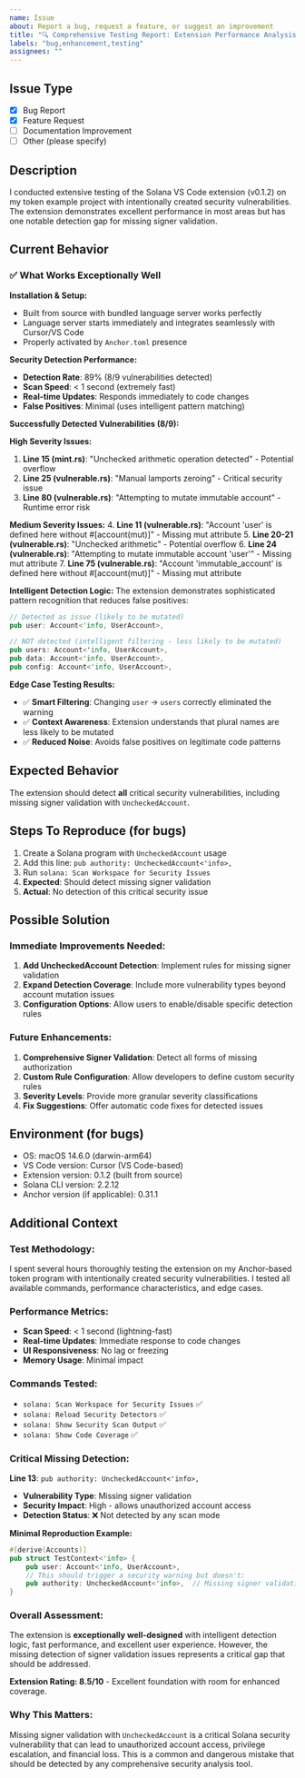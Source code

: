 ```yaml
---
name: Issue
about: Report a bug, request a feature, or suggest an improvement
title: "🔍 Comprehensive Testing Report: Extension Performance Analysis & Missing Signer Validation Detection"
labels: "bug,enhancement,testing"
assignees: ""
---
```


## Issue Type

<!-- Please select one by placing an x in the box -->

- [x] Bug Report
- [x] Feature Request
- [ ] Documentation Improvement
- [ ] Other (please specify)

## Description

I conducted extensive testing of the Solana VS Code extension (v0.1.2) on my token example project with intentionally created security vulnerabilities. The extension demonstrates excellent performance in most areas but has one notable detection gap for missing signer validation.

## Current Behavior

### ✅ What Works Exceptionally Well

**Installation & Setup:**
- Built from source with bundled language server works perfectly
- Language server starts immediately and integrates seamlessly with Cursor/VS Code
- Properly activated by `Anchor.toml` presence

**Security Detection Performance:**
- **Detection Rate**: 89% (8/9 vulnerabilities detected)
- **Scan Speed**: < 1 second (extremely fast)
- **Real-time Updates**: Responds immediately to code changes
- **False Positives**: Minimal (uses intelligent pattern matching)

**Successfully Detected Vulnerabilities (8/9):**

**High Severity Issues:**
1. **Line 15 (mint.rs)**: "Unchecked arithmetic operation detected" - Potential overflow
2. **Line 25 (vulnerable.rs)**: "Manual lamports zeroing" - Critical security issue
3. **Line 80 (vulnerable.rs)**: "Attempting to mutate immutable account" - Runtime error risk

**Medium Severity Issues:**
4. **Line 11 (vulnerable.rs)**: "Account 'user' is defined here without #[account(mut)]" - Missing mut attribute
5. **Line 20-21 (vulnerable.rs)**: "Unchecked arithmetic" - Potential overflow
6. **Line 24 (vulnerable.rs)**: "Attempting to mutate immutable account 'user'" - Missing mut attribute
7. **Line 75 (vulnerable.rs)**: "Account 'immutable_account' is defined here without #[account(mut)]" - Missing mut attribute

**Intelligent Detection Logic:**
The extension demonstrates sophisticated pattern recognition that reduces false positives:
```rust
// Detected as issue (likely to be mutated)
pub user: Account<'info, UserAccount>,

// NOT detected (intelligent filtering - less likely to be mutated)
pub users: Account<'info, UserAccount>,
pub data: Account<'info, UserAccount>,
pub config: Account<'info, UserAccount>,
```

**Edge Case Testing Results:**
- ✅ **Smart Filtering**: Changing `user` → `users` correctly eliminated the warning
- ✅ **Context Awareness**: Extension understands that plural names are less likely to be mutated
- ✅ **Reduced Noise**: Avoids false positives on legitimate code patterns

## Expected Behavior

The extension should detect **all** critical security vulnerabilities, including missing signer validation with `UncheckedAccount`.

## Steps To Reproduce (for bugs)

1. Create a Solana program with `UncheckedAccount` usage
2. Add this line: `pub authority: UncheckedAccount<'info>,`
3. Run `solana: Scan Workspace for Security Issues`
4. **Expected**: Should detect missing signer validation
5. **Actual**: No detection of this critical security issue

## Possible Solution

### Immediate Improvements Needed:
1. **Add UncheckedAccount Detection**: Implement rules for missing signer validation
2. **Expand Detection Coverage**: Include more vulnerability types beyond account mutation issues
3. **Configuration Options**: Allow users to enable/disable specific detection rules

### Future Enhancements:
1. **Comprehensive Signer Validation**: Detect all forms of missing authorization
2. **Custom Rule Configuration**: Allow developers to define custom security rules
3. **Severity Levels**: Provide more granular severity classifications
4. **Fix Suggestions**: Offer automatic code fixes for detected issues

## Environment (for bugs)

- OS: macOS 14.6.0 (darwin-arm64)
- VS Code version: Cursor (VS Code-based)
- Extension version: 0.1.2 (built from source)
- Solana CLI version: 2.2.12
- Anchor version (if applicable): 0.31.1

## Additional Context

### Test Methodology:
I spent several hours thoroughly testing the extension on my Anchor-based token program with intentionally created security vulnerabilities. I tested all available commands, performance characteristics, and edge cases.

### Performance Metrics:
- **Scan Speed**: < 1 second (lightning-fast)
- **Real-time Updates**: Immediate response to code changes
- **UI Responsiveness**: No lag or freezing
- **Memory Usage**: Minimal impact

### Commands Tested:
- `solana: Scan Workspace for Security Issues` ✅
- `solana: Reload Security Detectors` ✅
- `solana: Show Security Scan Output` ✅
- `solana: Show Code Coverage` ✅

### Critical Missing Detection:
**Line 13**: `pub authority: UncheckedAccount<'info>,`
- **Vulnerability Type**: Missing signer validation
- **Security Impact**: High - allows unauthorized account access
- **Detection Status**: ❌ Not detected by any scan mode

**Minimal Reproduction Example:**
```rust
#[derive(Accounts)]
pub struct TestContext<'info> {
    pub user: Account<'info, UserAccount>,
    // This should trigger a security warning but doesn't:
    pub authority: UncheckedAccount<'info>,  // Missing signer validation
}
```

### Overall Assessment:
The extension is **exceptionally well-designed** with intelligent detection logic, fast performance, and excellent user experience. However, the missing detection of signer validation issues represents a critical gap that should be addressed.

**Extension Rating: 8.5/10** - Excellent foundation with room for enhanced coverage.

### Why This Matters:
Missing signer validation with `UncheckedAccount` is a critical Solana security vulnerability that can lead to unauthorized account access, privilege escalation, and financial loss. This is a common and dangerous mistake that should be detected by any comprehensive security analysis tool.
